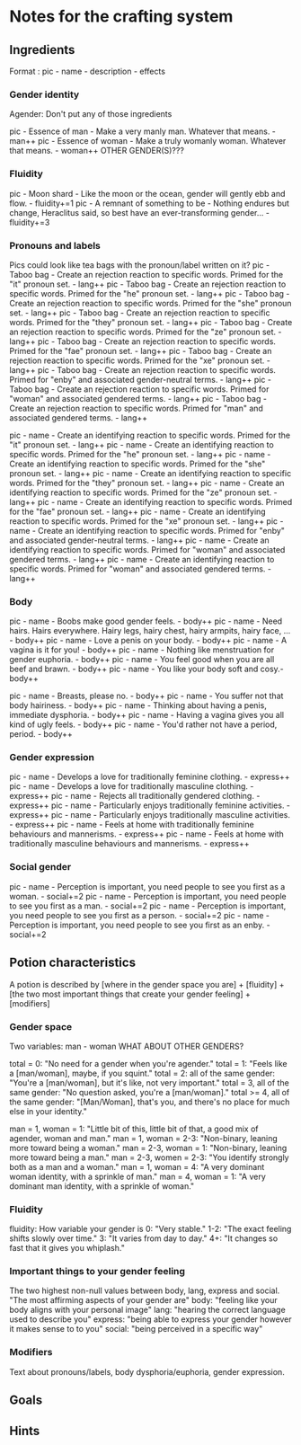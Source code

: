 # Notes for the crafting system

## Ingredients
Format : pic - name - description - effects

### Gender identity
Agender: Don't put any of those ingredients

pic - Essence of man - Make a very manly man. Whatever that means. - man++
pic - Essence of woman - Make a truly womanly woman. Whatever that means. - woman++
OTHER GENDER(S)???

### Fluidity

pic - Moon shard - Like the moon or the ocean, gender will gently ebb and flow. - fluidity+=1
pic - A remnant of something to be - Nothing endures but change, Heraclitus said, so best have an ever-transforming gender... - fluidity+=3

### Pronouns and labels
Pics could look like tea bags with the pronoun/label written on it?
pic - Taboo bag - Create an rejection reaction to specific words. Primed for the "it" pronoun set. - lang++
pic - Taboo bag - Create an rejection reaction to specific words. Primed for the "he" pronoun set. - lang++
pic - Taboo bag - Create an rejection reaction to specific words. Primed for the "she" pronoun set. - lang++
pic - Taboo bag - Create an rejection reaction to specific words. Primed for the "they" pronoun set. - lang++
pic - Taboo bag - Create an rejection reaction to specific words. Primed for the "ze" pronoun set. - lang++
pic - Taboo bag - Create an rejection reaction to specific words. Primed for the "fae" pronoun set. - lang++
pic - Taboo bag - Create an rejection reaction to specific words. Primed for the "xe" pronoun set. - lang++
pic - Taboo bag - Create an rejection reaction to specific words. Primed for "enby" and associated gender-neutral terms. - lang++
pic - Taboo bag - Create an rejection reaction to specific words. Primed for "woman" and associated gendered terms. - lang++
pic - Taboo bag - Create an rejection reaction to specific words. Primed for "man" and associated gendered terms. - lang++

pic - name - Create an identifying reaction to specific words. Primed for the "it" pronoun set. - lang++
pic - name - Create an identifying reaction to specific words. Primed for the "he" pronoun set. - lang++
pic - name - Create an identifying reaction to specific words. Primed for the "she" pronoun set. - lang++
pic - name - Create an identifying reaction to specific words. Primed for the "they" pronoun set. - lang++
pic - name - Create an identifying reaction to specific words. Primed for the "ze" pronoun set. - lang++
pic - name - Create an identifying reaction to specific words. Primed for the "fae" pronoun set. - lang++
pic - name - Create an identifying reaction to specific words. Primed for the "xe" pronoun set. - lang++
pic - name - Create an identifying reaction to specific words. Primed for "enby" and associated gender-neutral terms. - lang++
pic - name - Create an identifying reaction to specific words. Primed for "woman" and associated gendered terms. - lang++
pic - name - Create an identifying reaction to specific words. Primed for "woman" and associated gendered terms. - lang++

### Body
pic - name - Boobs make good gender feels. - body++
pic - name - Need hairs. Hairs everywhere. Hairy legs, hairy chest, hairy armpits, hairy face, ... - body++
pic - name - Love a penis on your body. - body++
pic - name - A vagina is it for you! - body++
pic - name - Nothing like menstruation for gender euphoria. - body++
pic - name - You feel good when you are all beef and brawn.  - body++
pic - name - You like your body soft and cosy.- body++

pic - name - Breasts, please no. - body++
pic - name - You suffer not that body hairiness. - body++
pic - name - Thinking about having a penis, immediate dysphoria. - body++
pic - name - Having a vagina gives you all kind of ugly feels. - body++
pic - name - You'd rather not have a period, period. - body++

### Gender expression
pic - name - Develops a love for traditionally feminine clothing. - express++
pic - name - Develops a love for traditionally masculine clothing. - express++
pic - name - Rejects all traditionally gendered clothing. - express++
pic - name - Particularly enjoys traditionally feminine activities. - express++
pic - name - Particularly enjoys traditionally masculine activities. - express++
pic - name - Feels at home with traditionally feminine behaviours and mannerisms. - express++
pic - name - Feels at home with traditionally masculine behaviours and mannerisms. - express++


### Social gender
pic - name - Perception is important, you need people to see you first as a woman. - social+=2
pic - name - Perception is important, you need people to see you first as a man. - social+=2
pic - name - Perception is important, you need people to see you first as a person. - social+=2
pic - name - Perception is important, you need people to see you first as an enby. - social+=2

## Potion characteristics
A potion is described by [where in the gender space you are] + [fluidity] + [the two most important things that create your gender feeling] + [modifiers]

### Gender space
Two variables: man - woman
WHAT ABOUT OTHER GENDERS?

total = 0: "No need for a gender when you're agender."
total = 1: "Feels like a [man/woman], maybe, if you squint."
total = 2: all of the same gender: "You're a [man/woman], but it's like, not very important."
total = 3, all of the same gender: "No question asked, you're a [man/woman]."
total >= 4, all of the same gender: "[Man/Woman], that's you, and there's no place for much else in your identity."

man = 1, woman = 1: "Little bit of this, little bit of that, a good mix of agender, woman and man."
man = 1, woman = 2-3: "Non-binary, leaning more toward being a woman."
man = 2-3, woman = 1: "Non-binary, leaning more toward being a man."
man = 2-3, women = 2-3: "You identify strongly both as a man and a woman."
man = 1, woman = 4: "A very dominant woman identity, with a sprinkle of man."
man = 4, woman = 1: "A very dominant man identity, with a sprinkle of woman."

### Fluidity
fluidity: How variable your gender is
0: "Very stable."
1-2: "The exact feeling shifts slowly over time."
3: "It varies from day to day."
4+: "It changes so fast that it gives you whiplash."

### Important things to your gender feeling
The two highest non-null values between body, lang, express and social.
"The most affirming aspects of your gender are"
body: "feeling like your body aligns with your personal image"
lang: "hearing the correct language used to describe you"
express: "being able to express your gender however it makes sense to to you"
social: "being perceived in a specific way"

### Modifiers
Text about pronouns/labels, body dysphoria/euphoria, gender expression.


## Goals

## Hints
